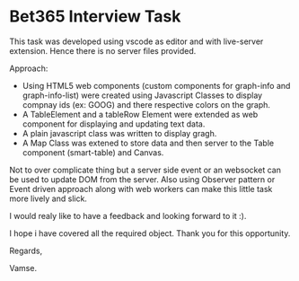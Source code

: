 # Bet365 Interview Task

This task was developed using vscode as editor and with live-server extension. Hence there is no server files provided.

Approach:

- Using HTML5 web components (custom components for graph-info and graph-info-list) were created using Javascript Classes to display compnay ids (ex: GOOG) and there respective colors on the graph.
- A TableElement and a tableRow Element were extended as web component for displaying and updating text data.
- A plain javascript class was written to display gragh.
- A Map Class was extened to store data and then server to the Table component (smart-table) and Canvas.

Not to over complicate thing but a server side event or an websocket can be used to update DOM from the server. Also using Observer pattern or Event driven approach along with web workers can make this little task more lively and slick.
 
 I would realy like to have a feedback and looking forward to it :).

I hope i have covered all the required object. Thank you for this opportunity.

Regards,

Vamse.
